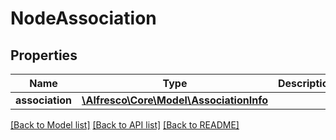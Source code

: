 # NodeAssociation

## Properties
Name | Type | Description | Notes
------------ | ------------- | ------------- | -------------
**association** | [**\Alfresco\Core\Model\AssociationInfo**](AssociationInfo.md) |  | [optional] 

[[Back to Model list]](../README.md#documentation-for-models) [[Back to API list]](../README.md#documentation-for-api-endpoints) [[Back to README]](../README.md)


